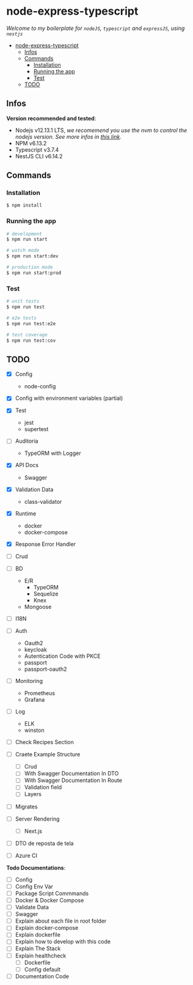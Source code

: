 # node-express-typescript

_Welcome to my boilerplate for `nodeJS`, `typescript` and `expressJS`, using `nestjs`_

- [node-express-typescript](#node-express-typescript)
  - [Infos](#infos)
  - [Commands](#commands)
    - [Installation](#installation)
    - [Running the app](#running-the-app)
    - [Test](#test)
  - [TODO](#todo)

## Infos

**Version recommended and tested**:
- Nodejs v12.13.1 LTS, _we recomemend you use the nvm to control the nodejs version. See more infos in [this link](https://github.com/nvm-sh/nvm)_.
- NPM v6.13.2
- Typescript v3.7.4
- NestJS CLI v6.14.2



## Commands

### Installation

```bash
$ npm install
```

### Running the app

```bash
# development
$ npm run start

# watch mode
$ npm run start:dev

# production mode
$ npm run start:prod
```

### Test

```bash
# unit tests
$ npm run test

# e2e tests
$ npm run test:e2e

# test coverage
$ npm run test:cov
```

## TODO

- [x] Config
  - node-config
- [x] Config with environment variables (partial)
- [x] Test
  - jest
  - supertest
- [ ] Auditoria
  - TypeORM with Logger
- [x] API Docs
  - Swagger
- [x] Validation Data
  - class-validator
- [x] Runtime
  - docker
  - docker-compose
- [x] Response Error Handler
- [ ] Crud
- [ ] BD
   -  E/R
      -  TypeORM
      -  Sequelize
      -  Knex
   -  Mongoose
- [ ] I18N
- [ ] Auth
   -  Oauth2
   -  keycloak
   -  Autentication Code with PKCE
   -  passport
   -  passport-oauth2
- [ ] Monitoring
   -  Prometheus
   -  Grafana
- [ ] Log
   -  ELK
   -  winston
-  [ ] Check Recipes Section
-  [ ] Craete Example Structure
   -  [ ] Crud
   -  [ ] With Swagger Documentation In DTO
   -  [ ] With Swagger Documentation In Route
   -  [ ] Validation field
   -  [ ] Layers
-  [ ] Migrates
-  [ ] Server Rendering
   -  [ ] Next.js
-  [ ] DTO de reposta de tela
-  [ ] Azure CI


**Todo Documentations**:
- [ ] Config
- [ ] Config Env Var
- [ ] Package Script Commmands
- [ ] Docker & Docker Compose
- [ ] Validate Data
- [ ] Swagger
- [ ] Explain about each file in root folder
- [ ] Explain docker-compose
- [ ] Explain dockerfile
- [ ] Explain how to develop with this code
- [ ] Explain The Stack
- [ ] Explain healthcheck
  - [ ] Dockerfile
  - [ ] Config default
- [ ] Documentation Code
